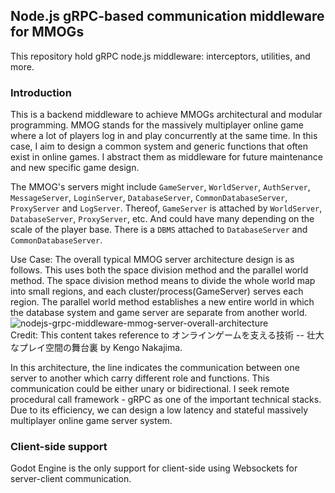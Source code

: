 ## Node.js gRPC-based communication middleware for MMOGs  
This repository hold gRPC node.js middleware: interceptors, utilities, and more.
### Introduction
This is a backend middleware to achieve MMOGs architectural and modular programming. MMOG stands for the massively multiplayer online game where a lot of players log in and play concurrently at the same time. In this case, I aim to design a common system and generic functions that often exist in online games. I abstract them as middleware for future maintenance and new specific game design.  


The MMOG's servers might include `GameServer`, `WorldServer`, `AuthServer`, `MessageServer`, `LoginServer`, `DatabaseServer`, `CommonDatabaseServer`, `ProxyServer` and `LogServer`. Thereof, `GameServer` is attached by `WorldServer`, `DatabaseServer`, `ProxyServer`, etc. And could have many depending on the scale of the player base. There is a `DBMS` attached to `DatabaseServer` and `CommonDatabaseServer`.  

  
Use Case: The overall typical MMOG server architecture design is as follows. This uses both the space division method and the parallel world method. The space division method means to divide the whole world map into small regions, and each cluster/process(GameServer) serves each region. The parallel world method establishes a new entire world in which the database system and game server are separate from another world.  
![nodejs-grpc-middleware-mmog-server-overall-architecture](https://github.com/cloudchentrial/nodejs-gRPC-middleware-mmog-server/assets/31240078/1967d792-c519-41ad-93b3-6a4f959bedf8)  
Credit: This content takes reference to オンラインゲームを支える技術 -- 壮大なプレイ空間の舞台裏 by Kengo Nakajima.  

  
In this architecture, the line indicates the communication between one server to another which carry different role and functions. This communication could be either unary or bidirectional. I seek remote procedural call framework - gRPC as one of the important technical stacks. Due to its efficiency, we can design a low latency and stateful massively multiplayer online game server system.  

### Client-side support
Godot Engine is the only support for client-side using Websockets for server-client communication.




